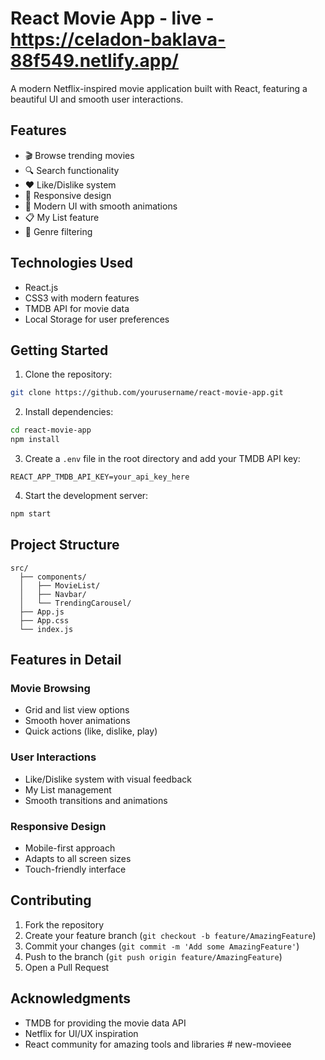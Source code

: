 # React Movie App - live - https://celadon-baklava-88f549.netlify.app/

A modern Netflix-inspired movie application built with React, featuring a beautiful UI and smooth user interactions.

## Features

- 🎬 Browse trending movies
- 🔍 Search functionality
- ❤️ Like/Dislike system
- 📱 Responsive design
- 🎨 Modern UI with smooth animations
- 📋 My List feature
- 🎯 Genre filtering

## Technologies Used

- React.js
- CSS3 with modern features
- TMDB API for movie data
- Local Storage for user preferences

## Getting Started

1. Clone the repository:
```bash
git clone https://github.com/yourusername/react-movie-app.git
```

2. Install dependencies:
```bash
cd react-movie-app
npm install
```

3. Create a `.env` file in the root directory and add your TMDB API key:
```
REACT_APP_TMDB_API_KEY=your_api_key_here
```

4. Start the development server:
```bash
npm start
```

## Project Structure

```
src/
  ├── components/
  │   ├── MovieList/
  │   ├── Navbar/
  │   └── TrendingCarousel/
  ├── App.js
  ├── App.css
  └── index.js
```

## Features in Detail

### Movie Browsing
- Grid and list view options
- Smooth hover animations
- Quick actions (like, dislike, play)

### User Interactions
- Like/Dislike system with visual feedback
- My List management
- Smooth transitions and animations

### Responsive Design
- Mobile-first approach
- Adapts to all screen sizes
- Touch-friendly interface

## Contributing

1. Fork the repository
2. Create your feature branch (`git checkout -b feature/AmazingFeature`)
3. Commit your changes (`git commit -m 'Add some AmazingFeature'`)
4. Push to the branch (`git push origin feature/AmazingFeature`)
5. Open a Pull Request

## Acknowledgments

- TMDB for providing the movie data API
- Netflix for UI/UX inspiration
- React community for amazing tools and libraries 
#   n e w - m o v i e e e  
 